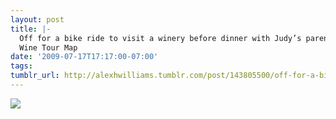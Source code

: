 ```yaml
---
layout: post
title: |-
  Off for a bike ride to visit a winery before dinner with Judy’s parents.
  Wine Tour Map
date: '2009-07-17T17:17:00-07:00'
tags: 
tumblr_url: http://alexhwilliams.tumblr.com/post/143805500/off-for-a-bike-ride-to-visit-a-winery-before
---
```

<img src="http://www.tumblr.com/photo/1280/alexhwilliams/143805500/1/EXq6qISREq14x0nhVh843YCS"/>

